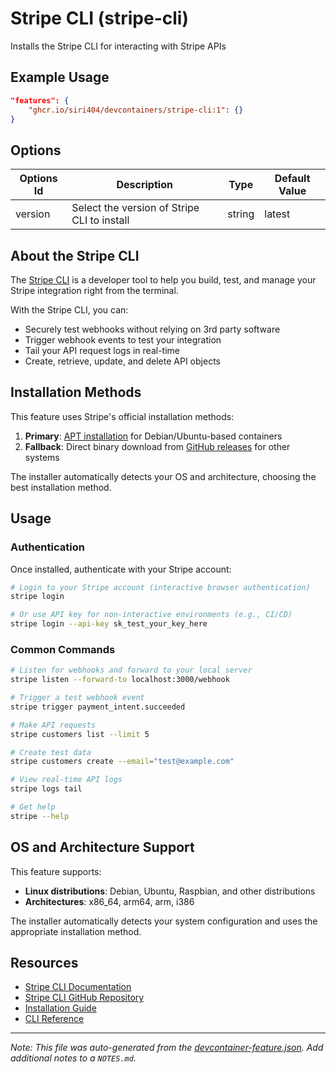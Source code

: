 
# Stripe CLI (stripe-cli)

Installs the Stripe CLI for interacting with Stripe APIs

## Example Usage

```json
"features": {
    "ghcr.io/siri404/devcontainers/stripe-cli:1": {}
}
```

## Options

| Options Id | Description | Type | Default Value |
|-----|-----|-----|-----|
| version | Select the version of Stripe CLI to install | string | latest |

## About the Stripe CLI

The [Stripe CLI](https://docs.stripe.com/stripe-cli) is a developer tool to help you build, test, and manage your Stripe integration right from the terminal.

With the Stripe CLI, you can:
- Securely test webhooks without relying on 3rd party software
- Trigger webhook events to test your integration
- Tail your API request logs in real-time
- Create, retrieve, update, and delete API objects

## Installation Methods

This feature uses Stripe's official installation methods:

1. **Primary**: [APT installation](https://docs.stripe.com/stripe-cli/install?install-method=apt) for Debian/Ubuntu-based containers
2. **Fallback**: Direct binary download from [GitHub releases](https://github.com/stripe/stripe-cli/releases) for other systems

The installer automatically detects your OS and architecture, choosing the best installation method.

## Usage

### Authentication

Once installed, authenticate with your Stripe account:

```bash
# Login to your Stripe account (interactive browser authentication)
stripe login

# Or use API key for non-interactive environments (e.g., CI/CD)
stripe login --api-key sk_test_your_key_here
```

### Common Commands

```bash
# Listen for webhooks and forward to your local server
stripe listen --forward-to localhost:3000/webhook

# Trigger a test webhook event
stripe trigger payment_intent.succeeded

# Make API requests
stripe customers list --limit 5

# Create test data
stripe customers create --email="test@example.com"

# View real-time API logs
stripe logs tail

# Get help
stripe --help
```

## OS and Architecture Support

This feature supports:
- **Linux distributions**: Debian, Ubuntu, Raspbian, and other distributions
- **Architectures**: x86_64, arm64, arm, i386

The installer automatically detects your system configuration and uses the appropriate installation method.

## Resources

- [Stripe CLI Documentation](https://docs.stripe.com/stripe-cli)
- [Stripe CLI GitHub Repository](https://github.com/stripe/stripe-cli)
- [Installation Guide](https://docs.stripe.com/stripe-cli/install)
- [CLI Reference](https://docs.stripe.com/cli)



---

_Note: This file was auto-generated from the [devcontainer-feature.json](https://github.com/siri404/devcontainers/blob/main/src/stripe-cli/devcontainer-feature.json).  Add additional notes to a `NOTES.md`._
